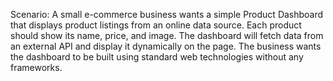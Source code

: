 Scenario: A small e-commerce business wants a simple Product Dashboard that displays product listings from an online data source. Each product should show its name, price, and image. The dashboard will fetch data from an external API and display it dynamically on the page. The business wants the dashboard to be built using standard web technologies without any frameworks.

